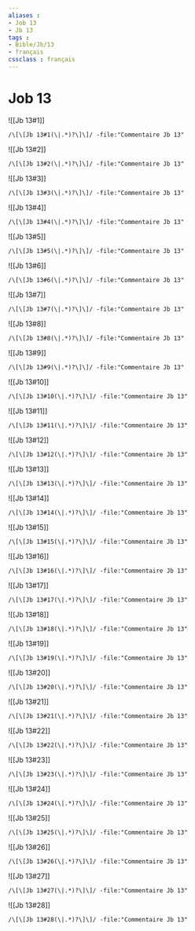 ```yaml
---
aliases : 
- Job 13
- Jb 13
tags : 
- Bible/Jb/13
- français
cssclass : français
---
```


# Job 13

![[Jb 13#1]]

```query
/\[\[Jb 13#1(\|.*)?\]\]/ -file:"Commentaire Jb 13"
```

![[Jb 13#2]]

```query
/\[\[Jb 13#2(\|.*)?\]\]/ -file:"Commentaire Jb 13"
```

![[Jb 13#3]]

```query
/\[\[Jb 13#3(\|.*)?\]\]/ -file:"Commentaire Jb 13"
```

![[Jb 13#4]]

```query
/\[\[Jb 13#4(\|.*)?\]\]/ -file:"Commentaire Jb 13"
```

![[Jb 13#5]]

```query
/\[\[Jb 13#5(\|.*)?\]\]/ -file:"Commentaire Jb 13"
```

![[Jb 13#6]]

```query
/\[\[Jb 13#6(\|.*)?\]\]/ -file:"Commentaire Jb 13"
```

![[Jb 13#7]]

```query
/\[\[Jb 13#7(\|.*)?\]\]/ -file:"Commentaire Jb 13"
```

![[Jb 13#8]]

```query
/\[\[Jb 13#8(\|.*)?\]\]/ -file:"Commentaire Jb 13"
```

![[Jb 13#9]]

```query
/\[\[Jb 13#9(\|.*)?\]\]/ -file:"Commentaire Jb 13"
```

![[Jb 13#10]]

```query
/\[\[Jb 13#10(\|.*)?\]\]/ -file:"Commentaire Jb 13"
```

![[Jb 13#11]]

```query
/\[\[Jb 13#11(\|.*)?\]\]/ -file:"Commentaire Jb 13"
```

![[Jb 13#12]]

```query
/\[\[Jb 13#12(\|.*)?\]\]/ -file:"Commentaire Jb 13"
```

![[Jb 13#13]]

```query
/\[\[Jb 13#13(\|.*)?\]\]/ -file:"Commentaire Jb 13"
```

![[Jb 13#14]]

```query
/\[\[Jb 13#14(\|.*)?\]\]/ -file:"Commentaire Jb 13"
```

![[Jb 13#15]]

```query
/\[\[Jb 13#15(\|.*)?\]\]/ -file:"Commentaire Jb 13"
```

![[Jb 13#16]]

```query
/\[\[Jb 13#16(\|.*)?\]\]/ -file:"Commentaire Jb 13"
```

![[Jb 13#17]]

```query
/\[\[Jb 13#17(\|.*)?\]\]/ -file:"Commentaire Jb 13"
```

![[Jb 13#18]]

```query
/\[\[Jb 13#18(\|.*)?\]\]/ -file:"Commentaire Jb 13"
```

![[Jb 13#19]]

```query
/\[\[Jb 13#19(\|.*)?\]\]/ -file:"Commentaire Jb 13"
```

![[Jb 13#20]]

```query
/\[\[Jb 13#20(\|.*)?\]\]/ -file:"Commentaire Jb 13"
```

![[Jb 13#21]]

```query
/\[\[Jb 13#21(\|.*)?\]\]/ -file:"Commentaire Jb 13"
```

![[Jb 13#22]]

```query
/\[\[Jb 13#22(\|.*)?\]\]/ -file:"Commentaire Jb 13"
```

![[Jb 13#23]]

```query
/\[\[Jb 13#23(\|.*)?\]\]/ -file:"Commentaire Jb 13"
```

![[Jb 13#24]]

```query
/\[\[Jb 13#24(\|.*)?\]\]/ -file:"Commentaire Jb 13"
```

![[Jb 13#25]]

```query
/\[\[Jb 13#25(\|.*)?\]\]/ -file:"Commentaire Jb 13"
```

![[Jb 13#26]]

```query
/\[\[Jb 13#26(\|.*)?\]\]/ -file:"Commentaire Jb 13"
```

![[Jb 13#27]]

```query
/\[\[Jb 13#27(\|.*)?\]\]/ -file:"Commentaire Jb 13"
```

![[Jb 13#28]]

```query
/\[\[Jb 13#28(\|.*)?\]\]/ -file:"Commentaire Jb 13"
```

